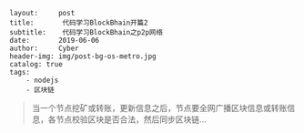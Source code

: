```
layout:     post
title:       代码学习BlockBhain开篇2
subtitle:    代码学习BlockBhain之p2p网络
date:       2019-06-06
author:     Cyber
header-img: img/post-bg-os-metro.jpg
catalog: true
tags:
    - nodejs
    - 区块链
```



>当一个节点挖矿或转账，更新信息之后，节点要全网广播区块信息或转账信息，各节点校验区块是否合法，然后同步区块链...



